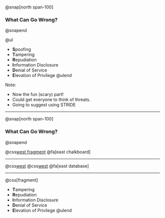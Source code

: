 @snap[north span-100]
### What Can Go Wrong?
@snapend

@ul
- **S**poofing
- **T**ampering
- **R**epudiation
- **I**nformation Disclosure
- **D**enial of Service
- **E**levation of Privilege
@ulend

Note:
- Now the fun (scary) part!
- Could get everyone to think of threats.
- Going to suggest using STRIDE

---

@snap[north span-100]
### What Can Go Wrong?
@snapend

@css[west fragment](**S**poofing)
@fa[east chalkboard]

---

@css[west](**S**poofing)
@css[west](**T**ampering)
@fa[east database]

---
@css[fragment]
- **T**ampering
- **R**epudiation
- **I**nformation Disclosure
- **D**enial of Service
- **E**levation of Privilege
@ulend